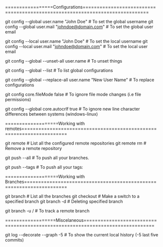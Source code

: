 =================Configurations=============================================================================

git config --global user.name "John Doe"  # To set the global username
git config --global user.mail "johndoe@domain.com"  # To set the global user email

git config --local user.name "John Doe"  # To set the local username
git config --local user.mail "johndoe@domain.com"  # To set the local user email

git config --global --unset-all user.name  # To unset things

git config --global --list  # To list global configurations

git config --global --replace-all user.name "New User Name"  # To replace configurations

git config core.fileMode false  # To ignore file mode changes (i.e file permissions)

git config --global core.autocrlf true  # To ignore new line character differences between systems (windows-linux)

===================Working with remotes======================================================================

git remote  # List all the configured remote repositories
git remote rm <remote>  # Remove a remote repository

git push <remote> --all # To push all your branches.

git push <remote> --tags # To push all your tags:

===================Working with Branches=====================================================================

git branch  # List all the branches
git checkout <branch>  # Make a switch to a specified branch
git branch -d <branch>  # Deleting specified branch

git branch -u <remote>/<branch> # To track a remote branch

==================Miscelaneous===============================================================================

git log --decorate --graph -5   # To show the current local history (-5 last five commits)


